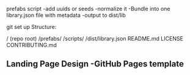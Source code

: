 prefabs script
-add uuids or seeds
-normalize it
-Bundle into one library.json file with metadata
-output to dist/lib

git set up
Structure:

/ (repo root)
  /prefabs/
  /scripts/
  /dist/library.json
  README.md
  LICENSE
  CONTRIBUTING.md

Landing Page Design
-GitHub Pages template
-

